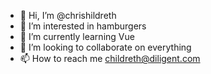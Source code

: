 - 👋 Hi, I’m @chrishildreth
- 👀 I’m interested in hamburgers
- 🌱 I’m currently learning Vue
- 💞️ I’m looking to collaborate on everything
- 📫 How to reach me childreth@diligent.com

<!---
chrishildreth/chrishildreth is a ✨ special ✨ repository because its `README.md` (this file) appears on your GitHub profile.
You can click the Preview link to take a look at your changes.
--->
